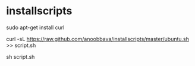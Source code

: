 # installscripts

sudo apt-get install curl


curl -sL https://raw.github.com/anoobbava/installscripts/master/ubuntu.sh >> script.sh

sh script.sh
